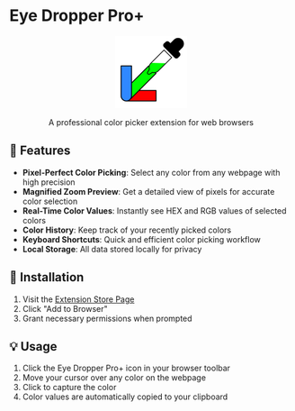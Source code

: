 # Eye Dropper Pro+

<div align="center">
  <img src="icons/icon256.png" alt="Eye Dropper Pro+ Logo" width="128"/>
  <p>A professional color picker extension for web browsers</p>
</div>

## 🎨 Features

- **Pixel-Perfect Color Picking**: Select any color from any webpage with high precision
- **Magnified Zoom Preview**: Get a detailed view of pixels for accurate color selection
- **Real-Time Color Values**: Instantly see HEX and RGB values of selected colors
- **Color History**: Keep track of your recently picked colors
- **Keyboard Shortcuts**: Quick and efficient color picking workflow
- **Local Storage**: All data stored locally for privacy

## 🚀 Installation

1. Visit the [Extension Store Page](https://addons.mozilla.org/en-US/firefox/addon/eye-dropper-pro/)
2. Click "Add to Browser"
3. Grant necessary permissions when prompted

## 💡 Usage

1. Click the Eye Dropper Pro+ icon in your browser toolbar
2. Move your cursor over any color on the webpage
3. Click to capture the color
4. Color values are automatically copied to your clipboard
  
